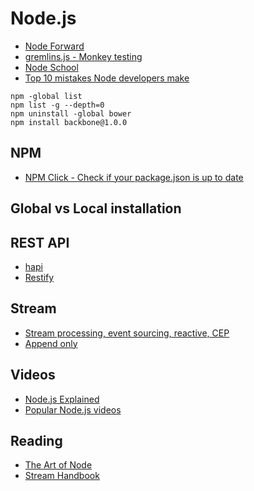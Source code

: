 # Node.js

* [Node Forward](http://nodeforward.org/)
* [gremlins.js - Monkey testing](https://github.com/marmelab/gremlins.js)
* [Node School](http://nodeschool.io/)
* [Top 10 mistakes Node developers make](https://www.airpair.com/node.js/posts/top-10-mistakes-node-developers-make)

```
npm -global list
npm list -g --depth=0
npm uninstall -global bower
npm install backbone@1.0.0
```

## NPM

* [NPM Click - Check if your package.json is up to date](http://npm.click/)

## Global vs Local installation



## REST API

* [hapi](http://hapijs.com/)
* [Restify](http://mcavage.me/node-restify/)

## Stream

* [Stream processing, event sourcing, reactive, CEP](http://blog.confluent.io/2015/01/29/making-sense-of-stream-processing/)
* [Append only](http://blogs.msdn.com/b/pathelland/archive/2007/06/14/accountants-don-t-use-erasers.aspx)

## Videos

* [Node.js Explained](https://www.youtube.com/watch?v=L0pjVcIsU6A)
* [Popular Node.js videos](https://www.youtube.com/watch?v=L0pjVcIsU6A&list=PLzcWWgym9opPQjnjDd_5YRofkuoIeEcAJ&__hstc=156224036.ce3710911246da0c4b788ec512fe30e1.1420537088027.1420537088027.1420537088027.1&__hssc=156224036.1.1420537088027&__hsfp=3461592922)

## Reading

* [The Art of Node](https://github.com/maxogden/art-of-node)
* [Stream Handbook](https://github.com/substack/stream-handbook)